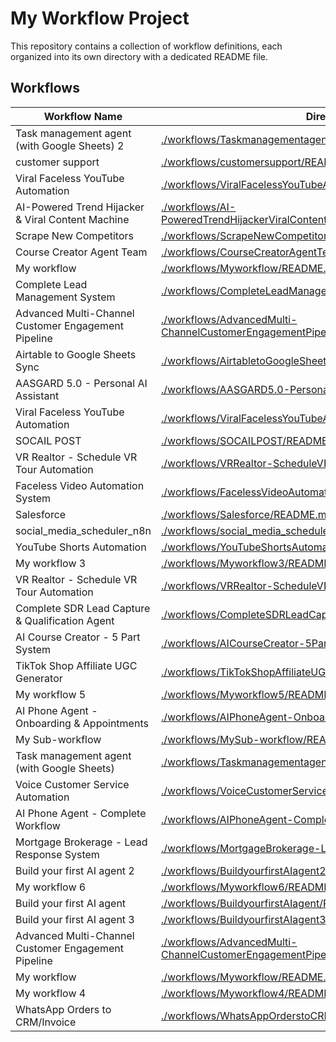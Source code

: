 # My Workflow Project

This repository contains a collection of workflow definitions, each organized into its own directory with a dedicated README file.

## Workflows

| Workflow Name | Directory |
|---------------|-----------|
| Task management agent (with Google Sheets) 2 | [./workflows/TaskmanagementagentwithGoogleSheets2/README.md](./workflows/TaskmanagementagentwithGoogleSheets2/README.md) |
| customer support | [./workflows/customersupport/README.md](./workflows/customersupport/README.md) |
| Viral Faceless YouTube Automation | [./workflows/ViralFacelessYouTubeAutomation/README.md](./workflows/ViralFacelessYouTubeAutomation/README.md) |
| AI-Powered Trend Hijacker & Viral Content Machine | [./workflows/AI-PoweredTrendHijackerViralContentMachine/README.md](./workflows/AI-PoweredTrendHijackerViralContentMachine/README.md) |
| Scrape New Competitors | [./workflows/ScrapeNewCompetitors/README.md](./workflows/ScrapeNewCompetitors/README.md) |
| Course Creator Agent Team | [./workflows/CourseCreatorAgentTeam/README.md](./workflows/CourseCreatorAgentTeam/README.md) |
| My workflow | [./workflows/Myworkflow/README.md](./workflows/Myworkflow/README.md) |
| Complete Lead Management System | [./workflows/CompleteLeadManagementSystem/README.md](./workflows/CompleteLeadManagementSystem/README.md) |
| Advanced Multi-Channel Customer Engagement Pipeline | [./workflows/AdvancedMulti-ChannelCustomerEngagementPipeline/README.md](./workflows/AdvancedMulti-ChannelCustomerEngagementPipeline/README.md) |
| Airtable to Google Sheets Sync | [./workflows/AirtabletoGoogleSheetsSync/README.md](./workflows/AirtabletoGoogleSheetsSync/README.md) |
| AASGARD 5.0 - Personal AI Assistant | [./workflows/AASGARD5.0-PersonalAIAssistant/README.md](./workflows/AASGARD5.0-PersonalAIAssistant/README.md) |
| Viral Faceless YouTube Automation | [./workflows/ViralFacelessYouTubeAutomation/README.md](./workflows/ViralFacelessYouTubeAutomation/README.md) |
| SOCAIL POST | [./workflows/SOCAILPOST/README.md](./workflows/SOCAILPOST/README.md) |
| VR Realtor - Schedule VR Tour Automation | [./workflows/VRRealtor-ScheduleVRTourAutomation/README.md](./workflows/VRRealtor-ScheduleVRTourAutomation/README.md) |
| Faceless Video Automation System | [./workflows/FacelessVideoAutomationSystem/README.md](./workflows/FacelessVideoAutomationSystem/README.md) |
| Salesforce | [./workflows/Salesforce/README.md](./workflows/Salesforce/README.md) |
| social_media_scheduler_n8n | [./workflows/social_media_scheduler_n8n/README.md](./workflows/social_media_scheduler_n8n/README.md) |
| YouTube Shorts Automation | [./workflows/YouTubeShortsAutomation/README.md](./workflows/YouTubeShortsAutomation/README.md) |
| My workflow 3 | [./workflows/Myworkflow3/README.md](./workflows/Myworkflow3/README.md) |
| VR Realtor - Schedule VR Tour Automation | [./workflows/VRRealtor-ScheduleVRTourAutomation/README.md](./workflows/VRRealtor-ScheduleVRTourAutomation/README.md) |
| Complete SDR Lead Capture & Qualification Agent | [./workflows/CompleteSDRLeadCaptureQualificationAgent/README.md](./workflows/CompleteSDRLeadCaptureQualificationAgent/README.md) |
| AI Course Creator - 5 Part System | [./workflows/AICourseCreator-5PartSystem/README.md](./workflows/AICourseCreator-5PartSystem/README.md) |
| TikTok Shop Affiliate UGC Generator | [./workflows/TikTokShopAffiliateUGCGenerator/README.md](./workflows/TikTokShopAffiliateUGCGenerator/README.md) |
| My workflow 5 | [./workflows/Myworkflow5/README.md](./workflows/Myworkflow5/README.md) |
| AI Phone Agent - Onboarding & Appointments | [./workflows/AIPhoneAgent-OnboardingAppointments/README.md](./workflows/AIPhoneAgent-OnboardingAppointments/README.md) |
| My Sub-workflow | [./workflows/MySub-workflow/README.md](./workflows/MySub-workflow/README.md) |
| Task management agent (with Google Sheets) | [./workflows/TaskmanagementagentwithGoogleSheets/README.md](./workflows/TaskmanagementagentwithGoogleSheets/README.md) |
| Voice Customer Service Automation | [./workflows/VoiceCustomerServiceAutomation/README.md](./workflows/VoiceCustomerServiceAutomation/README.md) |
| AI Phone Agent - Complete Workflow | [./workflows/AIPhoneAgent-CompleteWorkflow/README.md](./workflows/AIPhoneAgent-CompleteWorkflow/README.md) |
| Mortgage Brokerage - Lead Response System | [./workflows/MortgageBrokerage-LeadResponseSystem/README.md](./workflows/MortgageBrokerage-LeadResponseSystem/README.md) |
| Build your first AI agent 2 | [./workflows/BuildyourfirstAIagent2/README.md](./workflows/BuildyourfirstAIagent2/README.md) |
| My workflow 6 | [./workflows/Myworkflow6/README.md](./workflows/Myworkflow6/README.md) |
| Build your first AI agent | [./workflows/BuildyourfirstAIagent/README.md](./workflows/BuildyourfirstAIagent/README.md) |
| Build your first AI agent 3 | [./workflows/BuildyourfirstAIagent3/README.md](./workflows/BuildyourfirstAIagent3/README.md) |
| Advanced Multi-Channel Customer Engagement Pipeline | [./workflows/AdvancedMulti-ChannelCustomerEngagementPipeline/README.md](./workflows/AdvancedMulti-ChannelCustomerEngagementPipeline/README.md) |
| My workflow | [./workflows/Myworkflow/README.md](./workflows/Myworkflow/README.md) |
| My workflow 4 | [./workflows/Myworkflow4/README.md](./workflows/Myworkflow4/README.md) |
| WhatsApp Orders to CRM/Invoice | [./workflows/WhatsAppOrderstoCRMInvoice/README.md](./workflows/WhatsAppOrderstoCRMInvoice/README.md) |
